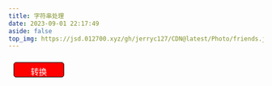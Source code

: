```yaml
---
title: 字符串处理
date: 2023-09-01 22:17:49
aside: false
top_img: https://jsd.012700.xyz/gh/jerryc127/CDN@latest/Photo/friends.jpg
---
```

<!DOCTYPE html>
<html>
<head>
  <meta charset="UTF-8">
<style>
    .but{
      width: 100px;
      height: 30px;
      background-color: red;
      border: 1px solid #000;
      border-radius: 5px;
      /* 设置内边距 */
      padding: 5px;
      /* 设置外边距 */
      margin: 10px;
      /* 设置字体大小 */
      font-size: 16px;
      /* 设置字体颜色 */
      color: #fff;
    }
</style>
</head>
<body>
  <div id="app">
    <button class="but">转换</button>
  </div>
</body>
  <script>
  </script>
</html>
